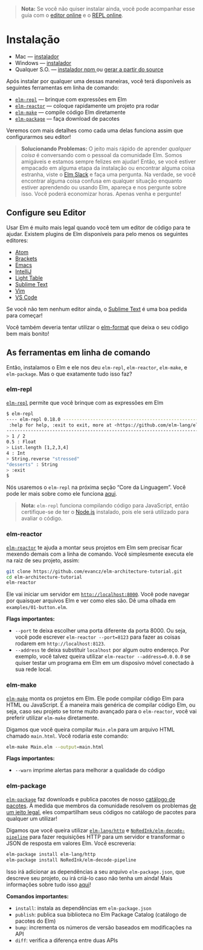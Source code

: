 > **Nota:** Se você não quiser instalar ainda, você pode acompanhar esse guia com o [editor online](http://elm-lang.org/try) e o [REPL online](http://elmrepl.cuberoot.in/).

# Instalação

* Mac &mdash; [instalador][mac]
* Windows &mdash; [instalador][win]
* Qualquer S.O. &mdash; [instalador npm ][npm] ou [gerar a partir do source][build]

[mac]: http://install.elm-lang.org/Elm-Platform-0.18.pkg
[win]: http://install.elm-lang.org/Elm-Platform-0.18.exe
[npm]: https://www.npmjs.com/package/elm
[build]: https://github.com/elm-lang/elm-platform

Após instalar por qualquer uma dessas maneiras, você terá disponíveis as seguintes ferramentas em linha de comando:

- [`elm-repl`](#elm-repl) &mdash; brinque com expressões em Elm
- [`elm-reactor`](#elm-reactor) &mdash; coloque rapidamente um projeto pra rodar
- [`elm-make`](#elm-make) &mdash; compile código Elm diretamente
- [`elm-package`](#elm-package) &mdash; faça download de pacotes

Veremos com mais detalhes como cada uma delas funciona assim que configurarmos seu editor!

> **Solucionando Problemas:** O jeito mais rápido de aprender *qualquer coisa* é conversando com o pessoal da comunidade Elm. Somos amigáveis e estamos sempre felizes em ajudar!  Então, se você estiver empacado em alguma etapa da instalação ou encontrar alguma coisa estranha, viste o [Elm Slack](http://elmlang.herokuapp.com/) e faça uma pergunta. Na verdade, se você encontrar alguma coisa confusa em qualquer situação enquanto estiver aprendendo ou usando Elm, apareça e nos pergunte sobre isso. Você poderá economizar horas. Apenas venha e pergunte!


## Configure seu Editor

Usar Elm é muito mais legal quando você tem um editor de código para te ajudar. Existem plugins de Elm disponíveis para pelo menos os seguintes editores:

  * [Atom](https://atom.io/packages/language-elm)
  * [Brackets](https://github.com/lepinay/elm-brackets)
  * [Emacs](https://github.com/jcollard/elm-mode)
  * [IntelliJ](https://github.com/durkiewicz/elm-plugin)
  * [Light Table](https://github.com/rundis/elm-light)
  * [Sublime Text](https://packagecontrol.io/packages/Elm%20Language%20Support)
  * [Vim](https://github.com/lambdatoast/elm.vim)
  * [VS Code](https://github.com/sbrink/vscode-elm)

Se você não tem nenhum editor ainda, o [Sublime Text](https://www.sublimetext.com/) é uma boa pedida para começar!

Você também deveria tentar utilizar o [elm-format][] que deixa o seu código bem mais bonito!

[elm-format]: https://github.com/avh4/elm-format


## As ferramentas em linha de comando

Então, instalamos o Elm e ele nos deu `elm-repl`, `elm-reactor`, `elm-make`, e `elm-package`. Mas o que exatamente tudo isso faz?

### elm-repl

[`elm-repl`](https://github.com/elm-lang/elm-repl) permite que você brinque com as expressões em Elm

```bash
$ elm-repl
---- elm-repl 0.18.0 -----------------------------------------------------------
 :help for help, :exit to exit, more at <https://github.com/elm-lang/elm-repl>
--------------------------------------------------------------------------------
> 1 / 2
0.5 : Float
> List.length [1,2,3,4]
4 : Int
> String.reverse "stressed"
"desserts" : String
> :exit
$
```

Nós usaremos o `elm-repl` na próxima seção &ldquo;Core da Linguagem&rdquo;. Você pode ler mais sobre como ele funciona [aqui](https://github.com/elm-lang/elm-repl/blob/master/README.md).

> **Nota:** `elm-repl` funciona compilando código para JavaScript, então certifique-se de ter o [Node.js](http://nodejs.org/) instalado, pois ele será utilizado para avaliar o código.


### elm-reactor

[`elm-reactor`](https://github.com/elm-lang/elm-reactor) te ajuda a montar seus projetos em Elm sem precisar ficar mexendo demais com a linha de comando. Você simplesmente executa ele na raiz de seu projeto, assim:

```bash
git clone https://github.com/evancz/elm-architecture-tutorial.git
cd elm-architecture-tutorial
elm-reactor
```
Ele vai iniciar um servidor em [`http://localhost:8000`](http://localhost:8000). Você pode navegar por quaisquer arquivos Elm e ver como eles são. Dê uma olhada em `examples/01-button.elm`.

**Flags importantes:**

- `--port` te deixa escolher uma porta diferente da porta 8000. Ou seja, você pode escrever
  `elm-reactor --port=8123` para fazer as coisas rodarem em `http://localhost:8123`.
- `--address` te deixa substituir `localhost` por algum outro endereço. Por exemplo, você talvez queira utilizar `elm-reactor --address=0.0.0.0` se quiser testar um programa em Elm em um disposivo móvel conectado à sua rede local.

### elm-make

[`elm-make`](https://github.com/elm-lang/elm-make) monta os projetos em Elm. Ele pode compilar código Elm para HTML ou JavaScript. É a maneira mais genérica de compilar código Elm, ou seja, caso seu projeto se torne muito avançado para o `elm-reactor`, você vai preferir utilizar `elm-make` diretamente.


Digamos que você queira compilar `Main.elm` para um arquivo HTML chamado `main.html`. Você rodaria este comando:

```bash
elm-make Main.elm --output=main.html
```

**Flags importantes:**

- `--warn` imprime alertas para melhorar a qualidade do código

### elm-package

[`elm-package`](https://github.com/elm-lang/elm-package) faz downloads e publica pacotes de nosso [catálogo de pacotes](http://package.elm-lang.org/). À medida que membros da comunidade resolvem os problemas [de um jeito legal](http://package.elm-lang.org/help/design-guidelines), eles compartilham seus códigos no catálogo de pacotes para qualquer um utilizar!

Digamos que você queira utilizar [`elm-lang/http`][http] e [`NoRedInk/elm-decode-pipeline`][pipe] para fazer requisições  HTTP para um servidor e transformar o JSON de resposta em valores Elm. Você escreveria:

[http]: http://package.elm-lang.org/packages/elm-lang/http/latest
[pipe]: http://package.elm-lang.org/packages/NoRedInk/elm-decode-pipeline/latest

```bash
elm-package install elm-lang/http
elm-package install NoRedInk/elm-decode-pipeline
```
Isso irá adicionar as dependências a seu arquivo `elm-package.json`, que descreve seu projeto, ou irá criá-lo caso não tenha um ainda! Mais informações sobre tudo isso [aqui](https://github.com/elm-lang/elm-package)!

**Comandos importantes:**

- `install`: instala as dependências em `elm-package.json`
- `publish`: publica sua biblioteca no Elm Package Catalog (catálogo de pacotes do Elm)
- `bump`: incrementa os números de versão baseados em modificações na API
- `diff`: verifica a diferença entre duas APIs
